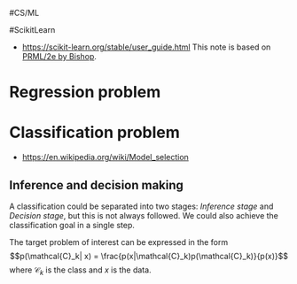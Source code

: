 #CS/ML 

#ScikitLearn

* https://scikit-learn.org/stable/user_guide.html
This note is based on [PRML/2e by Bishop](https://dl.acm.org/doi/book/10.5555/1162264).

# Regression problem

# Classification problem

* https://en.wikipedia.org/wiki/Model_selection

## Inference and decision making

A classification could be separated into two stages: *Inference stage* and *Decision stage*, but this is not always followed. We could also achieve the classification goal in a single step.

The target problem of interest can be expressed in the form $$p(\mathcal{C}_k| x) = \frac{p(x|\mathcal{C}_k)p(\mathcal{C}_k)}{p(x)}$$ where $\mathcal{C}_{k}$ is the class and $x$ is the data.
